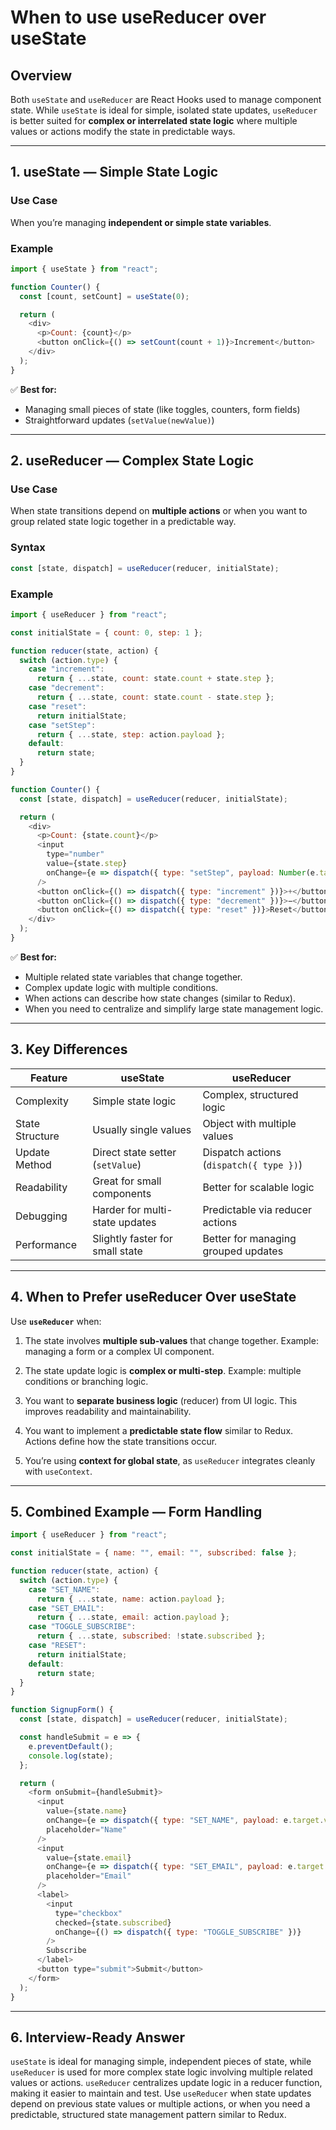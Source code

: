 # When to use useReducer over useState

## Overview

Both `useState` and `useReducer` are React Hooks used to manage component state.
While `useState` is ideal for simple, isolated state updates, `useReducer` is better suited for **complex or interrelated state logic** where multiple values or actions modify the state in predictable ways.

---

## 1. useState — Simple State Logic

### Use Case

When you’re managing **independent or simple state variables**.

### Example

```javascript
import { useState } from "react";

function Counter() {
  const [count, setCount] = useState(0);

  return (
    <div>
      <p>Count: {count}</p>
      <button onClick={() => setCount(count + 1)}>Increment</button>
    </div>
  );
}
```

✅ **Best for:**

* Managing small pieces of state (like toggles, counters, form fields)
* Straightforward updates (`setValue(newValue)`)

---

## 2. useReducer — Complex State Logic

### Use Case

When state transitions depend on **multiple actions** or when you want to group related state logic together in a predictable way.

### Syntax

```javascript
const [state, dispatch] = useReducer(reducer, initialState);
```

### Example

```javascript
import { useReducer } from "react";

const initialState = { count: 0, step: 1 };

function reducer(state, action) {
  switch (action.type) {
    case "increment":
      return { ...state, count: state.count + state.step };
    case "decrement":
      return { ...state, count: state.count - state.step };
    case "reset":
      return initialState;
    case "setStep":
      return { ...state, step: action.payload };
    default:
      return state;
  }
}

function Counter() {
  const [state, dispatch] = useReducer(reducer, initialState);

  return (
    <div>
      <p>Count: {state.count}</p>
      <input
        type="number"
        value={state.step}
        onChange={e => dispatch({ type: "setStep", payload: Number(e.target.value) })}
      />
      <button onClick={() => dispatch({ type: "increment" })}>+</button>
      <button onClick={() => dispatch({ type: "decrement" })}>−</button>
      <button onClick={() => dispatch({ type: "reset" })}>Reset</button>
    </div>
  );
}
```

✅ **Best for:**

* Multiple related state variables that change together.
* Complex update logic with multiple conditions.
* When actions can describe how state changes (similar to Redux).
* When you need to centralize and simplify large state management logic.

---

## 3. Key Differences

| Feature         | useState                         | useReducer                              |
| --------------- | -------------------------------- | --------------------------------------- |
| Complexity      | Simple state logic               | Complex, structured logic               |
| State Structure | Usually single values            | Object with multiple values             |
| Update Method   | Direct state setter (`setValue`) | Dispatch actions (`dispatch({ type })`) |
| Readability     | Great for small components       | Better for scalable logic               |
| Debugging       | Harder for multi-state updates   | Predictable via reducer actions         |
| Performance     | Slightly faster for small state  | Better for managing grouped updates     |

---

## 4. When to Prefer useReducer Over useState

Use **`useReducer`** when:

1. The state involves **multiple sub-values** that change together.
   Example: managing a form or a complex UI component.

2. The state update logic is **complex or multi-step**.
   Example: multiple conditions or branching logic.

3. You want to **separate business logic** (reducer) from UI logic.
   This improves readability and maintainability.

4. You want to implement a **predictable state flow** similar to Redux.
   Actions define how the state transitions occur.

5. You’re using **context for global state**, as `useReducer` integrates cleanly with `useContext`.

---

## 5. Combined Example — Form Handling

```javascript
import { useReducer } from "react";

const initialState = { name: "", email: "", subscribed: false };

function reducer(state, action) {
  switch (action.type) {
    case "SET_NAME":
      return { ...state, name: action.payload };
    case "SET_EMAIL":
      return { ...state, email: action.payload };
    case "TOGGLE_SUBSCRIBE":
      return { ...state, subscribed: !state.subscribed };
    case "RESET":
      return initialState;
    default:
      return state;
  }
}

function SignupForm() {
  const [state, dispatch] = useReducer(reducer, initialState);

  const handleSubmit = e => {
    e.preventDefault();
    console.log(state);
  };

  return (
    <form onSubmit={handleSubmit}>
      <input
        value={state.name}
        onChange={e => dispatch({ type: "SET_NAME", payload: e.target.value })}
        placeholder="Name"
      />
      <input
        value={state.email}
        onChange={e => dispatch({ type: "SET_EMAIL", payload: e.target.value })}
        placeholder="Email"
      />
      <label>
        <input
          type="checkbox"
          checked={state.subscribed}
          onChange={() => dispatch({ type: "TOGGLE_SUBSCRIBE" })}
        />
        Subscribe
      </label>
      <button type="submit">Submit</button>
    </form>
  );
}
```

---

## 6. Interview-Ready Answer

`useState` is ideal for managing simple, independent pieces of state, while `useReducer` is used for more complex state logic involving multiple related values or actions.
`useReducer` centralizes update logic in a reducer function, making it easier to maintain and test.
Use `useReducer` when state updates depend on previous state values or multiple actions, or when you need a predictable, structured state management pattern similar to Redux.

